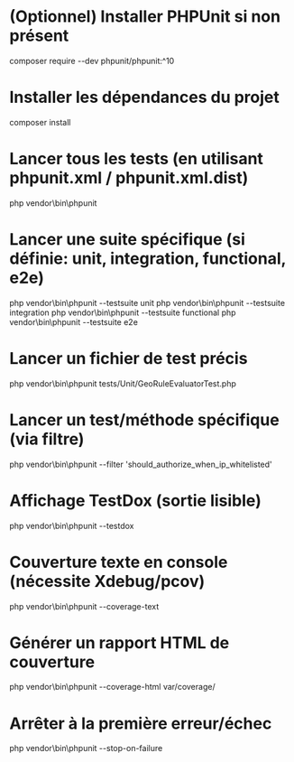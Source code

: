 # (Optionnel) Installer PHPUnit si non présent
composer require --dev phpunit/phpunit:^10

# Installer les dépendances du projet
composer install

# Lancer tous les tests (en utilisant phpunit.xml / phpunit.xml.dist)
 php vendor\bin\phpunit

# Lancer une suite spécifique (si définie: unit, integration, functional, e2e)
 php vendor\bin\phpunit --testsuite unit
 php vendor\bin\phpunit --testsuite integration
 php vendor\bin\phpunit --testsuite functional
 php vendor\bin\phpunit --testsuite e2e

# Lancer un fichier de test précis
 php vendor\bin\phpunit tests/Unit/GeoRuleEvaluatorTest.php

# Lancer un test/méthode spécifique (via filtre)
 php vendor\bin\phpunit --filter 'should_authorize_when_ip_whitelisted'

# Affichage TestDox (sortie lisible)
 php vendor\bin\phpunit --testdox

# Couverture texte en console (nécessite Xdebug/pcov)
 php vendor\bin\phpunit --coverage-text

# Générer un rapport HTML de couverture
 php vendor\bin\phpunit --coverage-html var/coverage/

# Arrêter à la première erreur/échec
 php vendor\bin\phpunit --stop-on-failure
